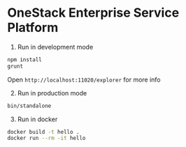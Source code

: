 OneStack Enterprise Service Platform
=========================

1. Run in development mode

  ```bash
  npm install
  grunt
  ```

  Open `http://localhost:11020/explorer` for more info


2. Run in production mode

  ```bash
  bin/standalone
  ```

3. Run in docker

  ```bash
  docker build -t hello .
  docker run --rm -it hello
  ```